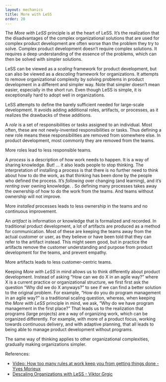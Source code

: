 ```yaml
---
layout: mechanics
title: More with LeSS
order: 20
---
```


The *More with LeSS* principle is at the heart of LeSS. It’s the realization that the disadvantages of the complex organizational solutions that are used for complex product development are often worse than the problem they try to solve. Complex product development doesn’t require complex solutions. It requires a deep understanding of the essence of the problems, which can then be solved with simpler solutions.

LeSS can be viewed as a *scaling* framework for product development, but can also be viewed as a *descaling* framework for organizations. It attempts to remove organizational complexity by solving problems in product development in a different and simpler way. Note that simpler doesn’t mean easier, especially in the short run. Even though LeSS is simple, it is exceptionally hard to adopt well in organizations.

LeSS attempts to define the barely sufficient needed for large-scale development. It avoids adding additional roles, artifacts, or processes, as it realizes the drawbacks of these additions.

A *role* is a set of responsibilities or tasks assigned to an individual. Most often, these are not newly-invented responsibilities or tasks. Thus defining a new role means these responsibilities are removed from somewhere else. In product development, most commonly they are removed from the teams.

More roles lead to less responsible teams.

A *process* is a description of how work needs to happen. It is a way of sharing knowledge. But! ... it also leads people to stop thinking. The interpretation of installing a process is that there is no further need to think about how to do the work, as that thinking has been done by the people who defined the process. It’s *following* over changing (and learning), and it’s *renting* over owning knowledge. . So defining many processes takes away the ownership of how to do the work from the teams. And teams without ownership will not improve.

More *installed* processes leads to less ownership in the teams and no continuous improvement.

An *artifact* is information or knowledge that is formalized and recorded. In traditional product development, a lot of artifacts are produced as a method for communication. Most of these are keeping the teams away from the actual customer or user, as they believe or have been told that they can refer to the artifact instead. This might seem good, but in practice the artifacts remove the customer understanding and purpose from product development for the teams, and prevent empathy.

More artifacts leads to less customer-centric teams.

Keeping *More with LeSS* in mind allows us to think differently about product development.
Instead of asking “How can we do X in an agile way?” where X is a current practice or organizational structure, we first first ask the question “Why did we do X anyways?” to see if we can find a better solution to the original problem. For example, “How do you do program management in an agile way?” is a traditional scaling question, whereas, when keeping the *More with LeSS* principle in mind, we ask, “Why do we have program management in the first place?” That leads us to the realization that programs (large projects) are a way of organizing work, which can be organized differently. For example, with more of a product focus, working towards continuous delivery, and with adaptive planning, that all leads to being able to manage product development without programs.

The same way of thinking applies to other organizational complexities, gradually making organizations simpler.

References:

* [Video: How too many rules at work keep you from getting things done - Yves Morieux](https://www.ted.com/talks/yves_morieux_how_too_many_rules_at_work_keep_you_from_getting_things_done)
* [Descaling Organizations with LeSS - Viktor Grgic](https://less.works/blog/2015/05/08/less-scaling-descaling-organizations-with-less.html)